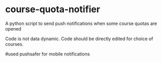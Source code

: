 # course-quota-notifier
A python script to send push notifications when some course quotas are opened

Code is not data dynamic. Code should be directly edited for choice of courses.

#used pushsafer for mobile notifications
